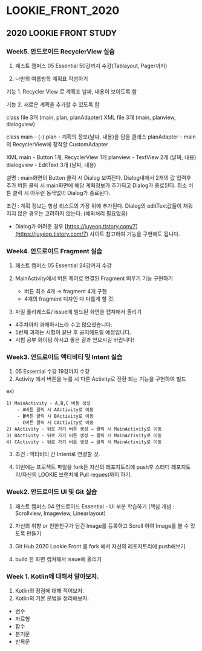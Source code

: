# LOOKIE_FRONT_2020
## 2020 LOOKIE FRONT STUDY

### Week5. 안드로이드 RecyclerView 실습
1. 패스트 캠퍼스 05 Essential 50강까지 수강(Tablayout, Pager까지)

2. 나만의 여름방학 계획표 작성하기

 기능 1. Recycler View 로 계획표 날짜, 내용이 보이도록 함

 기능 2. 새로운 계획을 추가할 수 있도록 함

class file 3개 (main, plan, planAdapter) XML file 3개 (main, planview, dialogview)

class main - (-) plan - 계획의 정보(날짜, 내용)을 담을 클래스 planAdapter - main의 RecyclerView에 장착할 CustomAdapter

XML main - Button 1개, RecyclerView 1개 planview - TextView 2개 (날짜, 내용) dialogview - EditText 3개 (날짜, 내용)

설명 : main화면의 Button 클릭 시 Dialog 보여진다. Dialog내에서 2개의 값 입력후 추가 버튼 클릭 시 main화면에 해당 계획정보가 추가되고 Dialog가 종료된다. 취소 버튼 클릭 시 아무런 동작없이 Dialog가 종료된다.

조건 : 계획 정보는 항상 리스트의 가장 위에 추가된다. Dialog의 editText값들이 채워지지 않은 경우는 고려하지 않는다. (예외처리 필요없음)

- Dialog가 어려운 경우  [https://juyeop.tistory.com/7](https://juyeop.tistory.com/7) 사이트 참고하여 기능을 구현해도 됩니다.

### Week4. 안드로이드 Fragment 실습

1. 패스트 캠퍼스 05 Essential 24강까지 수강
2. MainActivity에서 버튼 제어로 연결된 Fragment 띄우기 기능 구현하기
    - 버튼 최소 4개 → fragment 4개 구현
    - 4개의 fragment 디자인 다 다를게 할 것.

3. 파일 풀리퀘스트/ issue에 빌드된 화면을 캡쳐해서 올리기

- 4주차까지 과제하시느라 수고 많으셨습니다.
- 5번째 과제는 시험이 끝난 후 공지해드릴 예정입니다.
- 시험 공부 화이팅 하시고 좋은 결과 얻으시길 바랍니다!

### Week3. 안드로이드 액티비티 및 Intent 실습

1. 05 Essential 수강 19강까지 수강
2. Activity 에서 버튼을 누를 시 다른 Activity로 전환 되는 기능을 구현하여 빌드

  ex) 

    1) MainActivity - A,B,C 버튼 생성
        - A버튼 클릭 시 AActivity로 이동
        - B버튼 클릭 시 BActivity로 이동
        - C버튼 클릭 시 CActivity로 이동
    2) AActivity - 뒤로 가기 버튼 생성 → 클릭 시 MainActivity로 이동
    3) BActivity - 뒤로 가기 버튼 생성 → 클릭 시 MainActivity로 이동
    4) CActivity - 뒤로 가기 버튼 생성 → 클릭 시 MainActivity로 이동

3. 조건 : 액티비티 간 Intent로 연결할 것.

4. 이번에는 프로젝트 파일을 fork뜬 자신의 레포지토리에 push후 스터디 레포지토리/자신의 LOOKIE 브랜치에 Pull request까지 하기.


### Week2. 안드로이드 UI 및 Git 실습

1. 패스트 캠퍼스 04 안드로이드 Essential - UI 부분 학습하기 (핵심 개념 : Scrollview, Imageview, Linearlayout)

2. 자신의 취향 or 친한친구가 담긴 Image를 등록하고 Scroll 하여 Image를 볼 수 있도록 만들기

3. Git Hub 2020 Lookie Front 를 fork 해서 자신의 레포지토리에 push해보기

4. build 한 화면 캡쳐해서 issue에 올리기

### Week 1. Kotlin에 대해서 알아보자.

1. Kotlin의 장점에 대해 적어보자.
2. Kotlin의 기본 문법을 정리해보자.
 * 변수
 * 자료형
 * 함수
 * 분기문
 * 반복문

